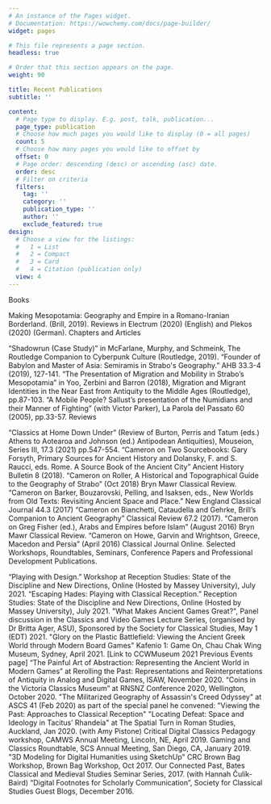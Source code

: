 ```yaml
---
# An instance of the Pages widget.
# Documentation: https://wowchemy.com/docs/page-builder/
widget: pages

# This file represents a page section.
headless: true

# Order that this section appears on the page.
weight: 90

title: Recent Publications
subtitle: ''

content:
  # Page type to display. E.g. post, talk, publication...
  page_type: publication
  # Choose how much pages you would like to display (0 = all pages)
  count: 5
  # Choose how many pages you would like to offset by
  offset: 0
  # Page order: descending (desc) or ascending (asc) date.
  order: desc
  # Filter on criteria
  filters:
    tag: ''
    category: ''
    publication_type: ''
    author: ''
    exclude_featured: true
design:
  # Choose a view for the listings:
  #   1 = List
  #   2 = Compact
  #   3 = Card
  #   4 = Citation (publication only)
  view: 4
---
```


Books

Making Mesopotamia: Geography and Empire in a Romano-Iranian Borderland. (Brill, 2019). Reviews in Electrum (2020) (English) and Plekos (2020) (German).
Chapters and Articles

“Shadowrun (Case Study)” in McFarlane, Murphy, and Schmeink, The Routledge Companion to Cyberpunk Culture (Routledge, 2019).
“Founder of Babylon and Master of Asia: Semiramis in Strabo's Geography.” AHB 33.3-4 (2019), 127-141.
“The Presentation of Migration and Mobility in Strabo’s Mesopotamia” in Yoo, Zerbini and Barron (2018), Migration and Migrant Identities in the Near East from Antiquity to the Middle Ages (Routledge), pp.87-103.
“A Mobile People? Sallust’s presentation of the Numidians and their Manner of Fighting” (with Victor Parker), La Parola del Passato 60 (2005), pp.33-57.
Reviews

“Classics at Home Down Under” (Review of Burton, Perris and Tatum (eds.) Athens to Aotearoa and Johnson (ed.) Antipodean Antiquities), Mouseion, Series III, 17.3 (2021) pp.547-554.
“Cameron on Two Sourcebooks: Gary Forsyth, Primary Sources for Ancient History and Dolansky, F. and S. Raucci, eds. Rome. A Source Book of the Ancient City” Ancient History Bulletin 8 (2018).
“Cameron on Roller, A Historical and Topographical Guide to the Geography of Strabo” (Oct 2018) Bryn Mawr Classical Review.
“Cameron on Barker, Bouzarovski, Pelling, and Isaksen, eds., New Worlds from Old Texts: Revisiting Ancient Space and Place.” New England Classical Journal 44.3 (2017)
“Cameron on Bianchetti, Cataudella and Gehrke, Brill’s Companion to Ancient Geography” Classical Review 67.2 (2017).
“Cameron on Greg Fisher (ed.), Arabs and Empires before Islam” (August 2016) Bryn Mawr Classical Review.
“Cameron on Howe, Garvin and Wrightson, Greece, Macedon and Persia” (April 2016) Classical Journal Online.
Selected Workshops, Roundtables, Seminars, Conference Papers and Professional Development Publications.

“Playing with Design.” Workshop at Reception Studies: State of the Discipline and New Directions, Online (Hosted by Massey University), July 2021.
“Escaping Hades: Playing with Classical Reception.” Reception Studies: State of the Discipline and New Directions, Online (Hosted by Massey University), July 2021.
"What Makes Ancient Games Great?", Panel discussion in the Classics and Video Games Lecture Series, (organised by Dr Britta Ager, ASU), Sponsored by the Society for Classical Studies, May 1 (EDT) 2021.
"Glory on the Plastic Battlefield: Viewing the Ancient Greek World through Modern Board Games" Kafenio 1: Game On, Chau Chak Wing Museum, Sydney, April 2021. [Link to CCWMuseum 2021 Previous Events page]
“The Painful Art of Abstraction: Representing the Ancient World in Modern Games” at Rerolling the Past: Representations and Reinterpretations of Antiquity in Analog and Digital Games, ISAW, November 2020.
“Coins in the Victoria Classics Museum” at RNSNZ Conference 2020, Wellington, October 2020.
"The Militarized Geography of Assassin's Creed Odyssey" at ASCS 41 (Feb 2020) as part of the special panel he convened: "Viewing the Past: Approaches to Classical Reception"
"Locating Defeat: Space and Ideology in Tacitus’ Rhandeia" at The Spatial Turn in Roman Studies, Auckland, Jan 2020.
(with Amy Pistone) Critical Digital Classics Pedagogy workshop, CAMWS Annual Meeting, Lincoln, NE, April 2019.
Gaming and Classics Roundtable, SCS Annual Meeting, San Diego, CA, January 2019.
"3D Modeling for Digital Humanities using SketchUp" CRC Brown Bag Workshop, Brown Bag Workshop, Oct 2017.
Our Connected Past, Bates Classical and Medieval Studies Seminar Series, 2017.
(with Hannah Čulík-Baird) “Digital Footnotes for Scholarly Communication”, Society for Classical Studies Guest Blogs, December 2016.
